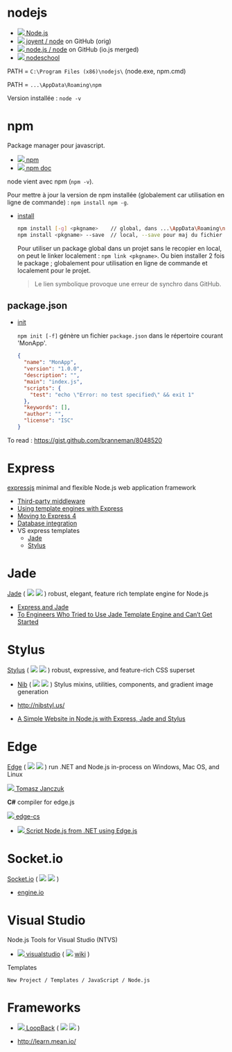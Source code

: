 # nodejs

* [![](http://www.google.com/s2/favicons?domain=nodejs.org) Node.js](https://nodejs.org)
* [![][ico-github] joyent / node](https://github.com/joyent/node) on GitHub (orig)
* [![][ico-github] node.js / node](https://github.com/nodejs/node) on GitHub (io.js merged)
* [![](http://www.google.com/s2/favicons?domain=nodeschool.io) nodeschool](http://nodeschool.io/fr-fr/)

PATH = `C:\Program Files (x86)\nodejs\` (node.exe, npm.cmd)

PATH = `...\AppData\Roaming\npm`

Version installée : `node -v`


# npm

Package manager pour javascript.

* [![][ico-npm] npm](https://www.npmjs.com)
* [![][ico-npm] npm doc](https://docs.npmjs.com)

node vient avec npm (`npm -v`).

Pour mettre à jour la version de npm installée (globalement car utilisation en ligne de commande) : `npm install npm -g`.

* [install](https://docs.npmjs.com/cli/install)

  ```sh
  npm install [-g] <pkgname>    // global, dans ...\AppData\Roaming\npm\node_modules\
  npm install <pkgname> --save  // local, --save pour maj du fichier package.json
  ```
  
  Pour utiliser un package global dans un projet sans le recopier en local, on peut le linker localement : `npm link <pkgname>`.
  Ou bien installer 2 fois le package ; globalement pour utilisation en ligne de commande et localement pour le projet.
  
  > Le lien symbolique provoque une erreur de synchro dans GitHub. 

## package.json

* [init](https://docs.npmjs.com/cli/init)

  `npm init [-f]` génère un fichier `package.json` dans le répertoire courant 'MonApp'.
  
  ```json
  {
    "name": "MonApp",
    "version": "1.0.0",
    "description": "",
    "main": "index.js",
    "scripts": {
      "test": "echo \"Error: no test specified\" && exit 1"
    },
    "keywords": [],
    "author": "",
    "license": "ISC"
  }
  ```

To read : https://gist.github.com/branneman/8048520


# Express

[expressjs](http://expressjs.com)
minimal and flexible Node.js web application framework

* [Third-party middleware](http://expressjs.com/resources/middleware.html)
* [Using template engines with Express](http://expressjs.com/guide/using-template-engines.html)
* [Moving to Express 4](http://expressjs.com/guide/migrating-4.html)
* [Database integration](http://expressjs.com/guide/database-integration.html)
* VS express templates
  * [Jade](http://jade-lang.com/)
  * [Stylus](http://learnboost.github.io/stylus/)


# Jade

[Jade](http://jade-lang.com/)
( [![][ico-github]](https://github.com/jadejs/jade) [![][ico-npm]](https://www.npmjs.com/package/jade) )
robust, elegant, feature rich template engine for Node.js

* [Express and Jade](http://tott-meetup.readthedocs.org/en/latest/sessions/express.html)
* [To Engineers Who Tried to Use Jade Template Engine and Can’t Get Started](http://webapplog.com/jade/)


# Stylus

[Stylus](http://learnboost.github.io/stylus/)
( [![][ico-github]](https://github.com/stylus/stylus) [![][ico-npm]](https://www.npmjs.com/package/stylus) )
robust, expressive, and feature-rich CSS superset

* [Nib](http://tj.github.io/nib/)
  ( [![][ico-github]](https://github.com/tj/nib) [![][ico-npm]](https://www.npmjs.com/package/nib) )
  Stylus mixins, utilities, components, and gradient image generation

*  http://nibstyl.us/

* [A Simple Website in Node.js with Express, Jade and Stylus](http://www.clock.co.uk/blog/a-simple-website-in-nodejs-with-express-jade-and-stylus)


# Edge

[Edge](http://tjanczuk.github.io/edge/)
( [![][ico-github]](https://github.com/tjanczuk/edge) [![][ico-npm]](https://www.npmjs.com/package/edge) )
run .NET and Node.js in-process on Windows, Mac OS, and Linux

[![](http://www.google.com/s2/favicons?domain=tomasz.janczuk.org) Tomasz Janczuk](http://tomasz.janczuk.org)

**C#** compiler for edge.js

[![][ico-github] edge-cs](https://github.com/tjanczuk/edge-cs)

* [![](http://www.google.com/s2/favicons?domain=tomasz.janczuk.org) Script Node.js from .NET using Edge.js](http://tomasz.janczuk.org/2014/05/script-nodejs-from-net-using-edgejs.html)


# Socket.io

[Socket.io](http://socket.io/)
( [![][ico-github]](https://github.com/socketio/socket.io) [![][ico-npm]](https://www.npmjs.com/package/socket.io) )

* [engine.io](https://github.com/socketio/engine.io)


# Visual Studio

Node.js Tools for Visual Studio (NTVS)

* [![][ico-vs] visualstudio](https://www.visualstudio.com/en-us/features/node-js-vs.aspx)
( [![][ico-github]](https://github.com/Microsoft/nodejstools) [wiki](https://github.com/Microsoft/nodejstools/wiki/) )

Templates

    New Project / Templates / JavaScript / Node.js


# Frameworks

* [![](http://www.google.com/s2/favicons?domain=loopback.io) LoopBack](http://loopback.io)
( [![][ico-github]](https://github.com/strongloop/loopback) [![][ico-npm]](https://www.npmjs.com/package/loopback) )

* http://learn.mean.io/


[ico-github]: http://www.google.com/s2/favicons?domain=github.com
[ico-npm]:    http://www.google.com/s2/favicons?domain=npmjs.com
[ico-vs]:     https://i-msdn.sec.s-msft.com/dynimg/IC612308.png